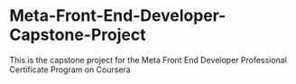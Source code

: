 # Meta-Front-End-Developer-Capstone-Project

This is the capstone project for the Meta Front End Developer Professional Certificate Program on Coursera
